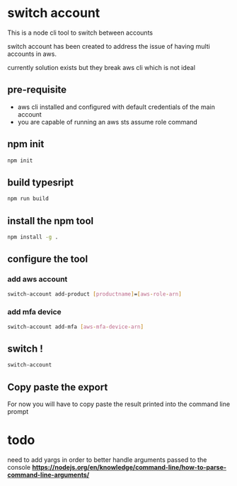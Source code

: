 # switch account



This is a node cli tool to switch between accounts



switch account has been created to address the issue of having multi accounts in aws. 

currently solution exists but they break aws cli which is not ideal



## pre-requisite

- aws cli installed and configured with default credentials of the main account
- you are capable of running an aws sts assume role command



## npm init

```bash
npm init
```





## build typesript 

```bash
npm run build
```



## install the npm tool

```bash
npm install -g .
```



## configure the tool



### add aws account 

```bash
switch-account add-product [productname]=[aws-role-arn]
```



### add mfa device

```bash
switch-account add-mfa [aws-mfa-device-arn]
```



## switch !

```bash
switch-account
```



## Copy paste the export

For now you will have to copy paste the result printed into the command line prompt


# todo

need to add yargs in order to better handle arguments passed to the console
__https://nodejs.org/en/knowledge/command-line/how-to-parse-command-line-arguments/__